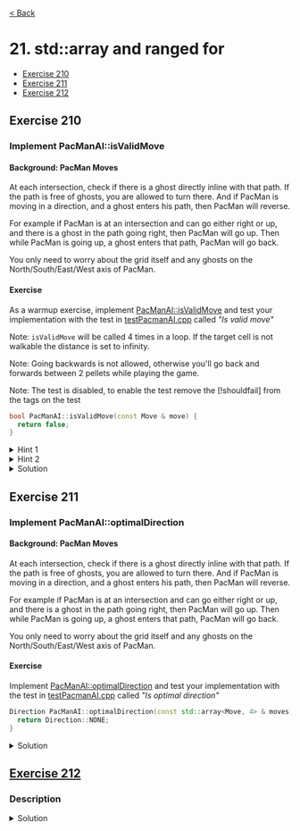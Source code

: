 [< Back](README.md)

# 21. std::array and ranged for

* [Exercise 210](#exercise-210)
* [Exercise 211](#exercise-211)
* [Exercise 212](#exercise-212)

## Exercise 210
### Implement PacManAI::isValidMove

#### Background: PacMan Moves

At each intersection, check if there is a ghost directly inline with that path. If the
path is free of ghosts, you are allowed to turn there. And if PacMan is moving in a
direction, and a ghost enters his path, then PacMan will reverse.

For example if PacMan is at an intersection and can go either right or up, and there
is a ghost in the path going right, then PacMan will go up. Then while PacMan is going
up, a ghost enters that path, PacMan will go back.

You only need to worry about the grid itself and any ghosts on the
North/South/East/West axis of PacMan.

#### Exercise

As a warmup exercise, implement [PacManAI::isValidMove][2] and test your
implementation with the test in [testPacmanAI.cpp][3] called _"Is valid move"_

Note: `isValidMove` will be called 4 times in a loop. If the target cell is not
walkable the distance is set to infinity.

Note: Going backwards is not allowed, otherwise you'll go back and forwards between 2
pellets while playing the game.

Note: The test is disabled, to enable the test remove the [!shouldfail] from the tags
on the test

```cpp
bool PacManAI::isValidMove(const Move & move) {
  return false;
}
```

<details>
   <summary>Hint 1</summary>

Use [isWalkableForPacMan][4] to make sure PacMan is not walking in ways that are not
legal

</details>

<details>
   <summary>Hint 2</summary>

Use [oppositeDirection][5] to make sure PacMan doesn't get stuck toggeling back and
forth

</details>

<details>
   <summary>Solution</summary>

```cpp
bool PacManAI::isValidMove(const Move & move) {
  const bool isOpposite = (move.direction == oppositeDirection(direction));
  if (isOpposite) {
    return false;
  }

  const bool canWalk = isWalkableForPacMan(move.position);
  if (!canWalk) {
    return false;
  }
  return true;
}
```
</details>

## Exercise 211
### Implement PacManAI::optimalDirection

#### Background: PacMan Moves

At each intersection, check if there is a ghost directly inline with that path. If the
path is free of ghosts, you are allowed to turn there. And if PacMan is moving in a
direction, and a ghost enters his path, then PacMan will reverse.

For example if PacMan is at an intersection and can go either right or up, and there
is a ghost in the path going right, then PacMan will go up. Then while PacMan is going
up, a ghost enters that path, PacMan will go back.

You only need to worry about the grid itself and any ghosts on the
North/South/East/West axis of PacMan.

#### Exercise

Implement [PacManAI::optimalDirection][2] and test your implementation with the test
in [testPacmanAI.cpp][3] called _"Is optimal direction"_

```cpp
Direction PacManAI::optimalDirection(const std::array<Move, 4> & moves) {
  return Direction::NONE;
}
```

<details>
   <summary>Solution</summary>

```cpp
Direction PacManAI::optimalDirection(const std::array<Move, 4> & moves) {
  double closestDistance = std::numeric_limits<double>::infinity();
  Direction dir = Direction::LEFT;

  for (const auto & move : moves) {
    if (move.distanceToTarget < closestDistance) {
      closestDistance = move.distanceToTarget;
      dir = move.direction;
    }
  }
  return dir;
}

```
</details>

## [Exercise 212][1]
### Description

<details>
   <summary>Solution</summary>

```cpp

```
</details>

[1]: 21_exercises.cpp
[2]: ../../lib/PacManAI.cpp
[3]: ../../test/unit_tests/testPacmanAI.cpp
[4]: ../../lib/Board.cpp
[5]: ../../lib/include/Direction.hpp
